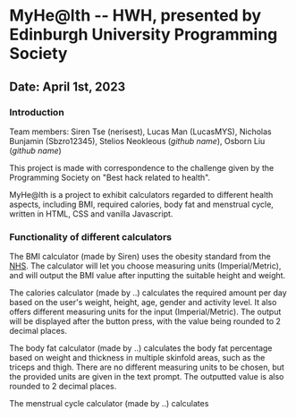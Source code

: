 # MyHe@lth -- HWH, presented by Edinburgh University Programming Society

## Date: April 1st, 2023

### Introduction
Team members: Siren Tse (nerisest), Lucas Man (LucasMYS), Nicholas Bunjamin (Sbzro12345), Stelios Neokleous (*github name*), Osborn Liu (*github name*)

This project is made with correspondence to the challenge given by the Programming Society on "Best hack related to health". 

MyHe@lth is a project to exhibit calculators regarded to different health aspects, including BMI, required calories, body fat and menstrual cycle, written in HTML, 
CSS and vanilla Javascript.

### Functionality of different calculators
The BMI calculator (made by Siren) uses the obesity standard from the [NHS](https://www.nhs.uk/conditions/obesity/). The calculator will let you choose measuring units
(Imperial/Metric), and will output the BMI value after inputting the suitable height and weight.

The calories calculator (made by ..) calculates the required amount per day based on the user's weight, height, age, gender and activity level. It also offers different
measuring units for the input (Imperial/Metric). The output will be displayed after the button press, with the value being rounded to 2 decimal places.

The body fat calculator (made by ..) calculates the body fat percentage based on weight and thickness in multiple skinfold areas, such as the triceps and thigh. There are
no different measuring units to be chosen, but the provided units are given in the text prompt. The outputted value is also rounded to 2 decimal places.

The menstrual cycle calculator (made by ..) calculates 


